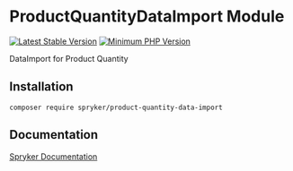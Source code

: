 # ProductQuantityDataImport Module
[![Latest Stable Version](https://poser.pugx.org/spryker/product-quantity-data-import/v/stable.svg)](https://packagist.org/packages/spryker/product-quantity-data-import)
[![Minimum PHP Version](https://img.shields.io/badge/php-%3E%3D%208.1-8892BF.svg)](https://php.net/)

DataImport for Product Quantity

## Installation

```
composer require spryker/product-quantity-data-import
```

## Documentation

[Spryker Documentation](https://docs.spryker.com)
